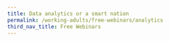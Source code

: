 ```yaml
---
title: Data analytics or a smart nation
permalink: /working-adults/free-webinars/analytics
third_nav_title: Free Webinars
---
```

